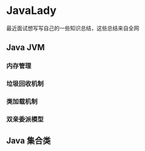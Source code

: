 # JavaLady

最近面试想写写自己的一些知识总结，这些总结来自全网


## Java JVM
### 内存管理
### 垃圾回收机制
### 类加载机制
### 双亲委派模型
## Java 集合类
